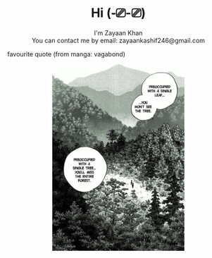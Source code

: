 <h1 align="center">Hi (֊⎚-⎚)</h1>

<p align="center">
  I'm Zayaan Khan
  <br>
  You can contact me by email: zayaankashif246@gmail.com
  <br>
</p>
<p>favourite quote (from manga: vagabond)</p>
<p align="center">
  <img src="https://github.com/zkhan122/zkhan122/blob/main/assets/vagabond.jpg?raw=true" alt="Vagabond" style="width:300px;" />
</p>
